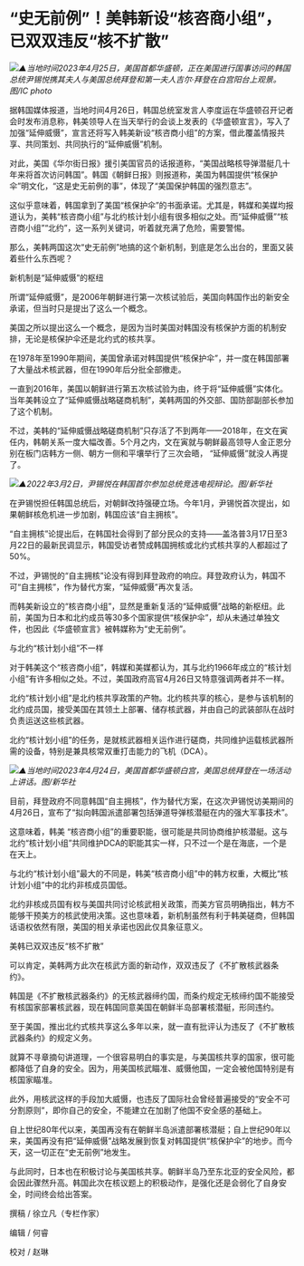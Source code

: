 # “史无前例”！美韩新设“核咨商小组”，已双双违反“核不扩散”

![](https://inews.gtimg.com/om_bt/OARE2lnvcdONhJE4k_ktjBnXsCW25WIxeaDrwDn1DXvs4AA/1000)_▲当地时间2023年4月25日，美国首都华盛顿，正在美国进行国事访问的韩国总统尹锡悦携其夫人与美国总统拜登和第一夫人吉尔·拜登在白宫阳台上观景。图/IC
photo_

据韩国媒体报道，当地时间4月26日，韩国总统室发言人李度运在华盛顿召开记者会时发布消息称，韩美领导人在当天举行的会谈上发表的《华盛顿宣言》，写入了加强“延伸威慑”，宣言还将写入韩美新设“核咨商小组”的方案，借此覆盖情报共享、共同策划、共同执行的“延伸威慑”机制。

对此，美国《华尔街日报》援引美国官员的话报道称，“美国战略核导弹潜艇几十年来将首次访问韩国”。韩国《朝鲜日报》则报道称，美国为韩国提供“核保护伞”明文化，“这是史无前例的事”，体现了“美国保护韩国的强烈意志”。

这似乎意味着，韩国拿到了美国“核保护伞”的书面承诺。尤其是，韩媒和美媒均报道认为，美韩“核咨商小组”与北约核计划小组有很多相似之处。而“延伸威慑”“核咨商小组”“北约”，这一系列关键词，听着就充满了危险，需要警惕。

那么，美韩两国这次“史无前例”地搞的这个新机制，到底是怎么出台的，里面又装着些什么东西呢？

新机制是“延伸威慑”的枢纽

所谓“延伸威慑”，是2006年朝鲜进行第一次核试验后，美国向韩国作出的新安全承诺，但当时只是提出了这么一个概念。

美国之所以提出这么一个概念，是因为当时美国对韩国没有核保护方面的机制安排，无论是核保护伞还是北约式的核共享。

在1978年至1990年期间，美国曾承诺对韩国提供“核保护伞”，并一度在韩国部署了大量战术核武器，但在1990年后分批全部撤走。

一直到2016年，美国以朝鲜进行第五次核试验为由，终于将“延伸威慑”实体化。当年美韩设立了“延伸威慑战略磋商机制”，美韩两国的外交部、国防部副部长参加了这个机制。

不过，美韩的“延伸威慑战略磋商机制”只存活了不到两年——2018年，在文在寅任内，韩朝关系一度大幅改善。5个月之内，文在寅就与朝鲜最高领导人金正恩分别在板门店韩方一侧、朝方一侧和平壤举行了三次会晤，
“延伸威慑”就没人再提了。

![](https://inews.gtimg.com/om_bt/OVclRZmk57G4kMIAMspEJ2WVJP36gxdtRLZaiaM21r9KkAA/1000)_▲2022年3月2日，尹锡悦在韩国首尔参加总统竞选电视辩论。图/新华社_

在尹锡悦担任韩国总统后，对朝鲜改持强硬立场。今年1月，尹锡悦首次提出，如果朝鲜核危机进一步加剧，韩国应该“自主拥核”。

“自主拥核”论提出后，在韩国社会得到了部分民众的支持——盖洛普3月17日至3月22日的最新民调显示，韩国受访者赞成韩国拥核或北约式核共享的人都超过了50%。

不过，尹锡悦的“自主拥核”论没有得到拜登政府的响应。拜登政府认为，韩国不可“自主拥核”，作为替代方案，“延伸威慑”再次复活。

而韩美新设立的“核咨商小组”，显然是重新复活的“延伸威慑”战略的新枢纽。此前，美国为日本和北约成员等30多个国家提供“核保护伞”，却从未通过单独文件，也因此《华盛顿宣言》被韩媒称为“史无前例”。

与北约“核计划小组”不一样

对于韩美这个“核咨商小组”，韩媒和美媒都认为，其与北约1966年成立的“核计划小组”有许多相似之处。不过，美国政府高官4月26日又特意强调两者并不一样。

北约“核计划小组”是北约核共享政策的产物。北约核共享的核心，是参与该机制的北约成员国，接受美国在其领土上部署、储存核武器，并由自己的武装部队在战时负责运送这些核武器。

北约“核计划小组”的任务，是就核武器相关运作进行磋商，共同维护运载核武器所需的设备，特别是兼具核常双重打击能力的飞机（DCA）。

![](https://inews.gtimg.com/om_bt/O8v_JNwWVRb4DNFIJxwIIRqd_scPKKVQ5sxC8eAG97zAgAA/1000)_▲当地时间2023年4月24日，美国首都华盛顿白宫，美国总统拜登在一场活动上讲话。图/新华社_

目前，拜登政府不同意韩国“自主拥核”，作为替代方案，在这次尹锡悦访美期间的4月26日，宣布了“拟向韩国派遣部署包括弹道导弹核潜艇在内的强大军事技术”。

这意味着，韩美 “核咨商小组”的重要职能，很可能是共同协商维护核潜艇。这与北约“核计划小组”共同维护DCA的职能其实一样，只不过一个是在海底，一个是在天上。

与北约“核计划小组”最大的不同是，韩美“核咨商小组”中的韩方权重，大概比“核计划小组”中的北约非核成员国低。

北约非核成员国有权与美国共同讨论核武相关政策，而美方官员明确指出，韩方不能够干预美方的核武使用决策。这也意味着，新机制虽然有利于韩美磋商，但韩国话语权依然有限，美国的相关承诺也因此仅具象征意义。

美韩已双双违反“核不扩散”

可以肯定，美韩两方此次在核武方面的新动作，双双违反了《不扩散核武器条约》。

韩国是《不扩散核武器条约》的无核武器缔约国，而条约规定无核缔约国不能接受有核国家部署核武器，现在韩国同意美国在朝鲜半岛部署核潜艇，形同违约。

至于美国，推出北约式核共享这么多年以来，就一直有批评认为违反了《不扩散核武器条约》的规定义务。

就算不寻章摘句讲道理，一个很容易明白的事实是，与美国核共享的国家，很可能都降低了自身的安全。因为，用美国核武瞄准、威慑他国，一定会被他国特别是有核国家瞄准。

此外，用核武这样的手段加大威慑，也违反了国际社会曾经普遍接受的“安全不可分割原则”，即你自己的安全，不能建立在加剧了他国不安全感的基础上。

自上世纪80年代以来，美国再没有在朝鲜半岛派遣部署核潜艇；自上世纪90年以来，美国再没有把“延伸威慑”战略发展到恢复对韩国提供“核保护伞”的地步。而今天，这一切正在“史无前例”地发生。

与此同时，日本也在积极讨论与美国核共享。朝鲜半岛乃至东北亚的安全风险，都会因此骤然升高。韩国此次在核议题上的积极动作，是强化还是会弱化了自身安全，时间终会给出答案。

撰稿 / 徐立凡（专栏作家）

编辑 / 何睿

校对 / 赵琳

